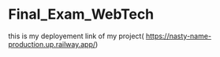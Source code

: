 # Final_Exam_WebTech
this is my deployement link of my project( https://nasty-name-production.up.railway.app/)
